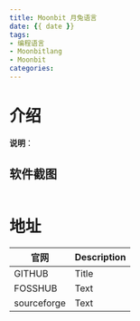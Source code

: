 ```yaml
---
title: Moonbit 月兔语言
date: {{ date }}
tags:
- 编程语言
- Moonbitlang
- Moonbit
categories:
---
```


# 介绍

<!-- more -->
**说明**：

## 软件截图

![]()

# 地址
| 官网      | Description |
| ----------- | ----------- |
| GITHUB      | Title       |
| FOSSHUB     | Text        |
| sourceforge | Text        |
